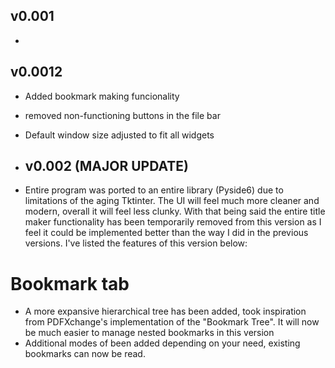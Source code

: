 ## v0.001
-


## v0.0012
- Added bookmark making funcionality
- removed non-functioning buttons in the file bar
- Default window size adjusted to fit all widgets

- ## v0.002 (MAJOR UPDATE)
- Entire program was ported to an entire library (Pyside6) due to limitations of the aging Tktinter. The UI will feel much more cleaner and modern, overall it will feel less clunky. With that being said the entire title maker functionality has been temporarily removed from this version as I feel it could be implemented better than the way I did in the previous versions. I've listed the features of this version below:
# Bookmark tab
  - A more expansive hierarchical tree has been added, took inspiration from PDFXchange's implementation of the "Bookmark Tree". It will now be much easier to manage nested bookmarks in this version
  - Additional modes of been added depending on your need, existing bookmarks can now be read.
 
